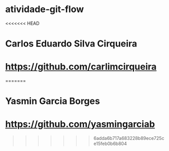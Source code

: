 # atividade-git-flow
<<<<<<< HEAD
# Carlos Eduardo Silva Cirqueira
# https://github.com/carlimcirqueira
=======
# Yasmin Garcia Borges 
# https://github.com/yasmingarciab
>>>>>>> 6adda6b717a683228b89ece725ce15feb0b6b804

